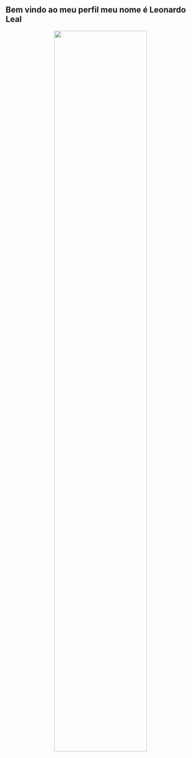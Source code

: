 ## Bem vindo ao meu perfil meu nome é Leonardo Leal
<div align="center">
<img width="70%" src="https://github-readme-stats.vercel.app/api/top-langs/?username=Leohgb&layout=compact&theme=radical" />

</div>
